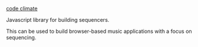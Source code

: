 [code climate](https://codeclimate.com/github/RolandJansen/intermix.js/badges)

Javascript library for building sequencers.

This can be used to build browser-based music applications with a focus on sequencing.
